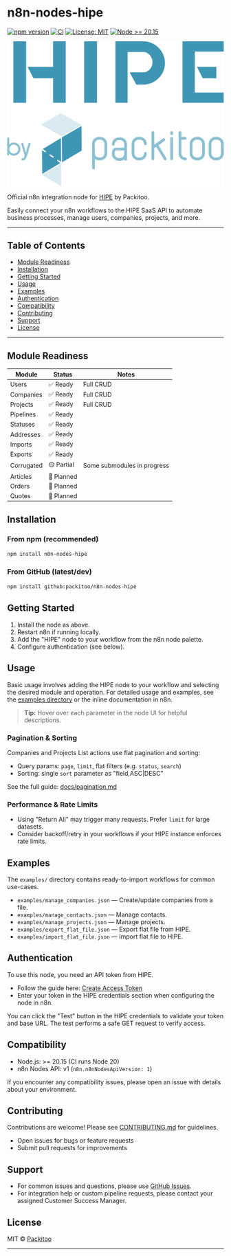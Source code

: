# n8n-nodes-hipe

[![npm version](https://img.shields.io/npm/v/%40packitoo%2Fn8n-nodes-hipe?label=npm%20version)](https://www.npmjs.com/package/@packitoo/n8n-nodes-hipe)
[![CI](https://github.com/packitoo/n8n-nodes-hipe/actions/workflows/ci.yml/badge.svg)](https://github.com/packitoo/n8n-nodes-hipe/actions/workflows/ci.yml)
[![License: MIT](https://img.shields.io/badge/License-MIT-yellow.svg)](LICENSE.md)
[![Node >= 20.15](https://img.shields.io/badge/node-%3E%3D20.15-brightgreen)](#compatibility)

![Packitoo Logo](docs/logo.svg)

Official n8n integration node for [HIPE](https://hipe.packitoo.com) by Packitoo.

Easily connect your n8n workflows to the HIPE SaaS API to automate business processes, manage users, companies, projects, and more.

---

## Table of Contents

- [Module Readiness](#module-readiness)
- [Installation](#installation)
- [Getting Started](#getting-started)
- [Usage](#usage)
- [Examples](#examples)
- [Authentication](#authentication)
- [Compatibility](#compatibility)
- [Contributing](#contributing)
- [Support](#support)
- [License](#license)

---

## Module Readiness

| Module     | Status     | Notes                       |
| ---------- | ---------- | --------------------------- |
| Users      | ✅ Ready   | Full CRUD                   |
| Companies  | ✅ Ready   | Full CRUD                   |
| Projects   | ✅ Ready   | Full CRUD                   |
| Pipelines  | ✅ Ready   |                             |
| Statuses   | ✅ Ready   |                             |
| Addresses  | ✅ Ready   |                             |
| Imports    | ✅ Ready   |                             |
| Exports    | ✅ Ready   |                             |
| Corrugated | 🟡 Partial | Some submodules in progress |
| Articles   | 🚧 Planned |                             |
| Orders     | 🚧 Planned |                             |
| Quotes     | 🚧 Planned |                             |

<!-- Update this table as modules mature -->

## Installation

### From npm (recommended)

```bash
npm install n8n-nodes-hipe
```

### From GitHub (latest/dev)

```bash
npm install github:packitoo/n8n-nodes-hipe
```

## Getting Started

1. Install the node as above.
2. Restart n8n if running locally.
3. Add the "HIPE" node to your workflow from the n8n node palette.
4. Configure authentication (see below).

## Usage

Basic usage involves adding the HIPE node to your workflow and selecting the desired module and operation. For detailed usage and examples, see the [examples directory](./examples) or the inline documentation in n8n.

> **Tip:** Hover over each parameter in the node UI for helpful descriptions.

### Pagination & Sorting

Companies and Projects List actions use flat pagination and sorting:

- Query params: `page`, `limit`, flat filters (e.g. `status`, `search`)
- Sorting: single `sort` parameter as "field,ASC|DESC"

See the full guide: [docs/pagination.md](./docs/pagination.md)

### Performance & Rate Limits

- Using "Return All" may trigger many requests. Prefer `limit` for large datasets.
- Consider backoff/retry in your workflows if your HIPE instance enforces rate limits.

## Examples

The `examples/` directory contains ready-to-import workflows for common use-cases.

- `examples/manage_companies.json` — Create/update companies from a file.
- `examples/manage_contacts.json` — Manage contacts.
- `examples/manage_projects.json` — Manage projects.
- `examples/export_flat_file.json` — Export flat file from HIPE.
- `examples/import_flat_file.json` — Import flat file to HIPE.

## Authentication

To use this node, you need an API token from HIPE.

- Follow the guide here: [Create Access Token](https://developers.packitoo.com/guides/create-access-token/)
- Enter your token in the HIPE credentials section when configuring the node in n8n.

You can click the "Test" button in the HIPE credentials to validate your token and base URL. The test performs a safe GET request to verify access.

## Compatibility

- Node.js: >= 20.15 (CI runs Node 20)
- n8n Nodes API: v1 (`n8n.n8nNodesApiVersion: 1`)

If you encounter any compatibility issues, please open an issue with details about your environment.

## Contributing

Contributions are welcome! Please see [CONTRIBUTING.md](./CONTRIBUTING.md) for guidelines.

- Open issues for bugs or feature requests
- Submit pull requests for improvements

## Support

- For common issues and questions, please use [GitHub Issues](https://github.com/packitoo/n8n-nodes-hipe/issues).
- For integration help or custom pipeline requests, please contact your assigned Customer Success Manager.

## License

MIT © [Packitoo](https://packitoo.com)

---

<!-- TODO: Add links to documentation, and other resources as needed -->
